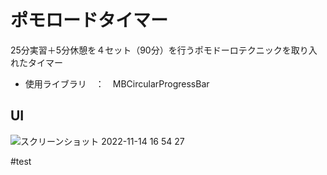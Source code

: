 # ポモロードタイマー
25分実習＋5分休憩を４セット（90分）を行うポモドーロテクニックを取り入れたタイマー
- 使用ライブラリ　：　MBCircularProgressBar

## UI
![スクリーンショット 2022-11-14 16 54 27](https://user-images.githubusercontent.com/35165532/201614326-9f739c9c-594a-44ef-83d7-ab52a72532d3.png)

#test

